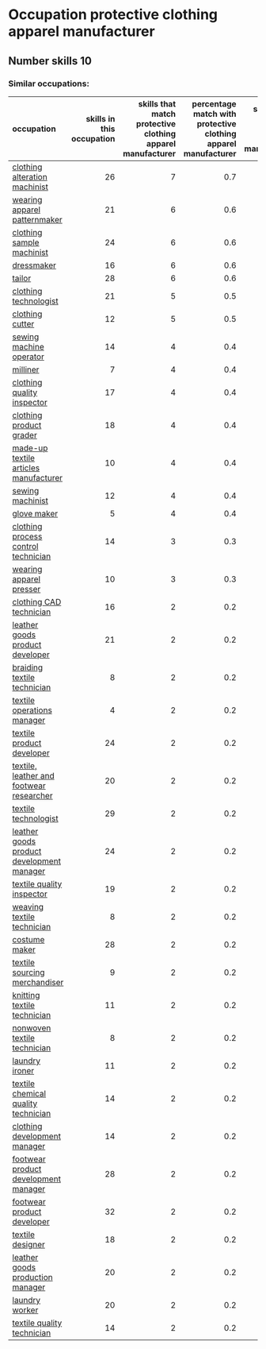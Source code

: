 # Occupation protective clothing apparel manufacturer
## Number skills 10
### Similar occupations:
| occupation                                                                                |   skills in this occupation |   skills that match protective clothing apparel manufacturer |   percentage match with protective clothing apparel manufacturer |   skills not in protective clothing apparel manufacturer |
|:------------------------------------------------------------------------------------------|----------------------------:|-------------------------------------------------------------:|-----------------------------------------------------------------:|---------------------------------------------------------:|
| [clothing alteration machinist](clothing_alteration_machinist.md)                         |                          26 |                                                            7 |                                                              0.7 |                                                       19 |
| [wearing apparel patternmaker](wearing_apparel_patternmaker.md)                           |                          21 |                                                            6 |                                                              0.6 |                                                       15 |
| [clothing sample machinist](clothing_sample_machinist.md)                                 |                          24 |                                                            6 |                                                              0.6 |                                                       18 |
| [dressmaker](dressmaker.md)                                                               |                          16 |                                                            6 |                                                              0.6 |                                                       10 |
| [tailor](tailor.md)                                                                       |                          28 |                                                            6 |                                                              0.6 |                                                       22 |
| [clothing technologist](clothing_technologist.md)                                         |                          21 |                                                            5 |                                                              0.5 |                                                       16 |
| [clothing cutter](clothing_cutter.md)                                                     |                          12 |                                                            5 |                                                              0.5 |                                                        7 |
| [sewing machine operator](sewing_machine_operator.md)                                     |                          14 |                                                            4 |                                                              0.4 |                                                       10 |
| [milliner](milliner.md)                                                                   |                           7 |                                                            4 |                                                              0.4 |                                                        3 |
| [clothing quality inspector](clothing_quality_inspector.md)                               |                          17 |                                                            4 |                                                              0.4 |                                                       13 |
| [clothing product grader](clothing_product_grader.md)                                     |                          18 |                                                            4 |                                                              0.4 |                                                       14 |
| [made-up textile articles manufacturer](made-up_textile_articles_manufacturer.md)         |                          10 |                                                            4 |                                                              0.4 |                                                        6 |
| [sewing machinist](sewing_machinist.md)                                                   |                          12 |                                                            4 |                                                              0.4 |                                                        8 |
| [glove maker](glove_maker.md)                                                             |                           5 |                                                            4 |                                                              0.4 |                                                        1 |
| [clothing process control technician](clothing_process_control_technician.md)             |                          14 |                                                            3 |                                                              0.3 |                                                       11 |
| [wearing apparel presser](wearing_apparel_presser.md)                                     |                          10 |                                                            3 |                                                              0.3 |                                                        7 |
| [clothing CAD technician](clothing_CAD_technician.md)                                     |                          16 |                                                            2 |                                                              0.2 |                                                       14 |
| [leather goods product developer](leather_goods_product_developer.md)                     |                          21 |                                                            2 |                                                              0.2 |                                                       19 |
| [braiding textile technician](braiding_textile_technician.md)                             |                           8 |                                                            2 |                                                              0.2 |                                                        6 |
| [textile operations manager](textile_operations_manager.md)                               |                           4 |                                                            2 |                                                              0.2 |                                                        2 |
| [textile product developer](textile_product_developer.md)                                 |                          24 |                                                            2 |                                                              0.2 |                                                       22 |
| [textile, leather and footwear researcher](textile,_leather_and_footwear_researcher.md)   |                          20 |                                                            2 |                                                              0.2 |                                                       18 |
| [textile technologist](textile_technologist.md)                                           |                          29 |                                                            2 |                                                              0.2 |                                                       27 |
| [leather goods product development manager](leather_goods_product_development_manager.md) |                          24 |                                                            2 |                                                              0.2 |                                                       22 |
| [textile quality inspector](textile_quality_inspector.md)                                 |                          19 |                                                            2 |                                                              0.2 |                                                       17 |
| [weaving textile technician](weaving_textile_technician.md)                               |                           8 |                                                            2 |                                                              0.2 |                                                        6 |
| [costume maker](costume_maker.md)                                                         |                          28 |                                                            2 |                                                              0.2 |                                                       26 |
| [textile sourcing merchandiser](textile_sourcing_merchandiser.md)                         |                           9 |                                                            2 |                                                              0.2 |                                                        7 |
| [knitting textile technician](knitting_textile_technician.md)                             |                          11 |                                                            2 |                                                              0.2 |                                                        9 |
| [nonwoven  textile technician](nonwoven__textile_technician.md)                           |                           8 |                                                            2 |                                                              0.2 |                                                        6 |
| [laundry ironer](laundry_ironer.md)                                                       |                          11 |                                                            2 |                                                              0.2 |                                                        9 |
| [textile chemical quality technician](textile_chemical_quality_technician.md)             |                          14 |                                                            2 |                                                              0.2 |                                                       12 |
| [clothing development manager](clothing_development_manager.md)                           |                          14 |                                                            2 |                                                              0.2 |                                                       12 |
| [footwear product development manager](footwear_product_development_manager.md)           |                          28 |                                                            2 |                                                              0.2 |                                                       26 |
| [footwear product developer](footwear_product_developer.md)                               |                          32 |                                                            2 |                                                              0.2 |                                                       30 |
| [textile designer](textile_designer.md)                                                   |                          18 |                                                            2 |                                                              0.2 |                                                       16 |
| [leather goods production manager](leather_goods_production_manager.md)                   |                          20 |                                                            2 |                                                              0.2 |                                                       18 |
| [laundry worker](laundry_worker.md)                                                       |                          20 |                                                            2 |                                                              0.2 |                                                       18 |
| [textile quality technician](textile_quality_technician.md)                               |                          14 |                                                            2 |                                                              0.2 |                                                       12 |
